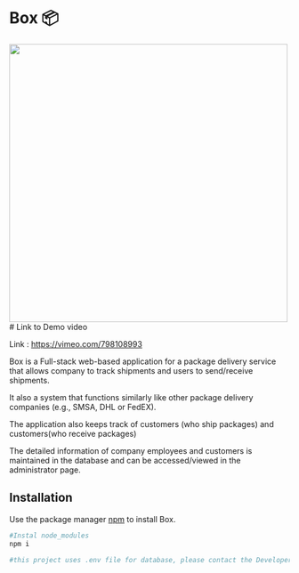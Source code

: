 # Box 📦 

<img src="https://media.giphy.com/media/4YIdN9xbtuz46cFnIN/giphy.gif" width="500" hieght="100%">
# Link to Demo video

Link : https://vimeo.com/798108993

Box is a Full-stack web-based application for a package delivery service that allows company to track shipments and users to send/receive shipments. 

It also a system that functions similarly like other package delivery companies (e.g., SMSA, DHL or FedEX). 

The application also keeps track of customers (who ship packages) and customers(who receive packages)

The detailed information of company employees and customers is maintained in the database and can be accessed/viewed in the administrator page.

## Installation

Use the package manager [npm](https://pip.pypa.io/en/stable/) to install Box.

```bash
#Instal node_modules
npm i 

#this project uses .env file for database, please contact the Developer for authorization


